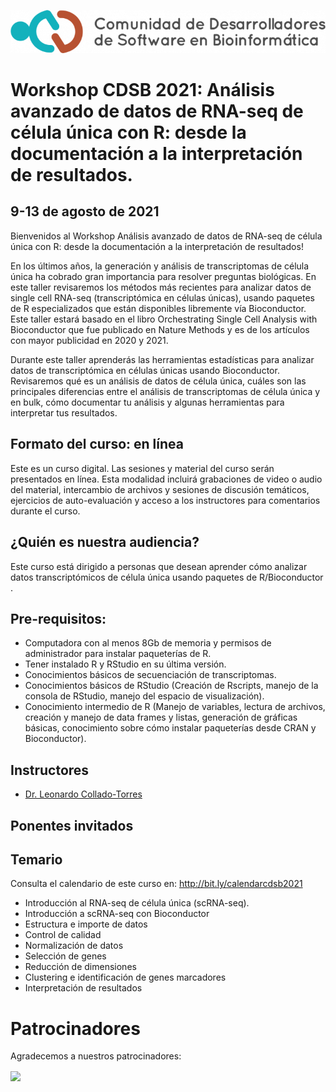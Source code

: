 ![](img/logo.png)

# Workshop CDSB 2021: Análisis avanzado de datos de RNA-seq de célula única con R: desde la documentación a la interpretación de resultados.

## 9-13 de agosto de 2021

Bienvenidos al Workshop Análisis avanzado de datos de RNA-seq de célula única con R: desde la documentación a la interpretación de resultados! 

<p align="justify">

En los últimos años, la generación y análisis de transcriptomas de célula única ha cobrado gran importancia para resolver preguntas biológicas. En este taller revisaremos los métodos más recientes para analizar datos de single cell RNA-seq (transcriptómica en células únicas), usando paquetes de R especializados que están disponibles libremente vía Bioconductor. Este taller estará basado en el libro Orchestrating Single Cell Analysis with Bioconductor que fue publicado en Nature Methods y es de los artículos con mayor publicidad en 2020 y 2021.

Durante este taller aprenderás las herramientas estadísticas para analizar datos de transcriptómica en células únicas usando Bioconductor. Revisaremos qué es un análisis de datos de célula única, cuáles son las principales diferencias entre el análisis de transcriptomas de célula única y en bulk, cómo documentar tu análisis y algunas herramientas para interpretar tus resultados. 

## Formato del curso: en línea
Este es un curso digital. Las sesiones y material del curso serán presentados en línea. Esta modalidad incluirá grabaciones de video o audio del material, intercambio de archivos y sesiones de discusión temáticos, ejercicios de auto-evaluación y acceso a los instructores para comentarios durante el curso.

## ¿Quién es nuestra audiencia?

Este curso está dirigido a personas que desean aprender cómo analizar datos transcriptómicos de célula única usando paquetes de R/Bioconductor .

## Pre-requisitos:
-	Computadora con al menos 8Gb de memoria y permisos de administrador para instalar paqueterías de R.
-	Tener instalado R y RStudio en su última versión.
-	Conocimientos básicos de secuenciación de transcriptomas.
-	Conocimientos básicos de RStudio (Creación de Rscripts, manejo de la consola de RStudio, manejo del espacio de visualización).
-	Conocimiento intermedio de R (Manejo de variables, lectura de archivos, creación y manejo de data frames y listas, generación de gráficas básicas, conocimiento sobre cómo instalar paqueterías desde CRAN y Bioconductor).
 
</p>


## Instructores

- [Dr. Leonardo Collado-Torres](https://comunidadbioinfo.github.io/authors/lcollado/)


## Ponentes invitados


## Temario 

Consulta el calendario de este curso en: <http://bit.ly/calendarcdsb2021>

-	Introducción al RNA-seq de célula única (scRNA-seq).
-	Introducción a scRNA-seq con Bioconductor
-	Estructura e importe de datos
-	Control de calidad
-	Normalización de datos
-	Selección de genes
-	Reducción de dimensiones
-	Clustering e identificación de genes marcadores
-	Interpretación de resultados


# Patrocinadores

Agradecemos a nuestros patrocinadores:

<a href="https://comunidadbioinfo.github.io/es/post/cs_and_s_event_fund_award/#.YJH-wbVKj8A"><img src="https://comunidadbioinfo.github.io/post/2021-01-27-cs_and_s_event_fund_award/spanish_cs_and_s_award.jpeg" width="400px" align="center"/></a>


